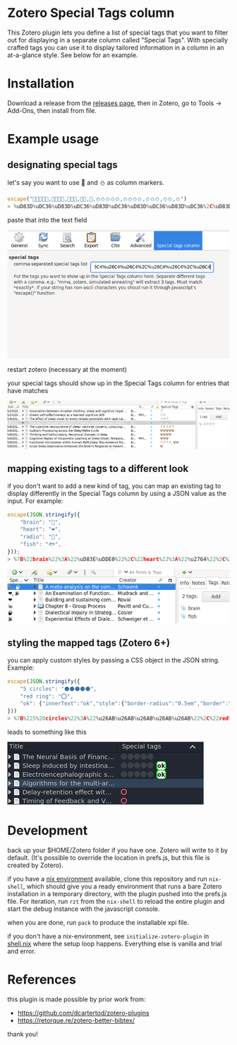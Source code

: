 # Zotero Special Tags column

This Zotero plugin lets you define a list of special tags that you want to filter out for displaying in a separate column called "Special Tags". With specially crafted tags you can use it to display tailored information in a column in an at-a-glance style. See below for an example.

# Installation

Download a release from the [releases page](https://github.com/whacked/zotero-special-tags-column/releases), then in Zotero, go to Tools -> Add-Ons, then install from file.

# Example usage

## designating special tags

let's say you want to use 🐶 and ⛄ as column markers.

```javascript
escape("🐶🐶🐶🐶🐶,🐶🐶🐶🐶,🐶🐶🐶,🐶🐶,🐶,⛄⛄⛄⛄⛄,⛄⛄⛄⛄,⛄⛄⛄,⛄⛄,⛄")
> %uD83D%uDC36%uD83D%uDC36%uD83D%uDC36%uD83D%uDC36%uD83D%uDC36%2C%uD83D%uDC36%uD83D%uDC36%uD83D%uDC36%uD83D%uDC36%2C%uD83D%uDC36%uD83D%uDC36%uD83D%uDC36%2C%uD83D%uDC36%uD83D%uDC36%2C%uD83D%uDC36%2C%u26C4%u26C4%u26C4%u26C4%u26C4%2C%u26C4%u26C4%u26C4%u26C4%2C%u26C4%u26C4%u26C4%2C%u26C4%u26C4%2C%u26C4
```

paste that into the text field

![Edit --> Preferences --> Special tags column](doc/img/2021-06-19_Selection_001.png)

restart zotero (necessary at the moment)

your special tags should show up in the Special Tags column for entries that have matches

![Special Tags column](doc/img/2021-06-19_Selection_002.png)

## mapping existing tags to a different look

if you don't want to add a new kind of tag, you can map an existing tag to display differently in the Special Tags column by using a JSON value as the input. For example:

```javascript
escape(JSON.stringify({
    "brain": "🧠",
    "heart": "❤",
    "radio": "📡",
    "fish": "🐟",
}));
> %7B%22brain%22%3A%22%uD83E%uDDE0%22%2C%22heart%22%3A%22%u2764%22%2C%22radio%22%3A%22%uD83D%uDCE1%22%2C%22fish%22%3A%22%uD83D%uDC1F%22%7D
```

![Special Tags mapping](doc/img/2021-06-20_Selection_001.png)

## styling the mapped tags (Zotero 6+)

you can apply custom styles by passing a CSS object in the JSON string. Example:

```javascript
escape(JSON.stringify({
    "5 circles": "⚫⚫⚫⚫⚫",
    "red ring": "⭕",
    "ok": {"innerText":"ok","style":{"border-radius":"0.5em","border":"2px solid #0F0","background":"#FFF","color":"#000","font-weight":"bold"}}
}))
> %7B%225%20circles%22%3A%22%u26AB%u26AB%u26AB%u26AB%u26AB%22%2C%22red%20ring%22%3A%22%u2B55%22%2C%22ok%22%3A%7B%22innerText%22%3A%22ok%22%2C%22style%22%3A%7B%22border-radius%22%3A%220.5em%22%2C%22border%22%3A%222px%20solid%20%230F0%22%2C%22background%22%3A%22%23FFF%22%2C%22color%22%3A%22%23000%22%2C%22font-weight%22%3A%22bold%22%7D%7D%7D
```

leads to something like this

![Special Tags styling](doc/img/2022-05-20_Selection_001.png)

# Development

back up your $HOME/Zotero folder if you have one. Zotero will write to it by default. (It's possible to override the location in prefs.js, but this file is created by Zotero).

if you have a [nix environment](https://nixos.org/download.html) available, clone this repository and run `nix-shell`, which should give you a ready environment that runs a bare Zotero installation in a temporary directory, with the plugin pushed into the prefs.js file. For iteration, run `rzt` from the `nix-shell` to reload the entire plugin and start the debug instance with the javascript console.

when you are done, run `pack` to produce the installable xpi file.

if you don't have a nix-environment, see `initialize-zotero-plugin` in [shell.nix](shell.nix) where the setup loop happens. Everything else is vanilla and trial and error.

# References
    
this plugin is made possible by prior work from:
    
- https://github.com/dcartertod/zotero-plugins
- https://retorque.re/zotero-better-bibtex/

thank you!
